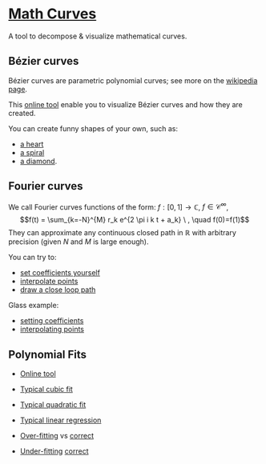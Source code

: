 # [Math Curves](https://pauldubois98.github.io/MathCurves/)

A tool to decompose &amp; visualize mathematical curves.

## Bézier curves

Bézier curves are parametric polynomial curves; see more on the [wikipedia page](https://en.wikipedia.org/wiki/B%C3%A9zier_curve).

This [online tool](https://pauldubois98.github.io/MathCurves/BezierCurves) enable you to visualize Bézier curves and how they are created.

You can create funny shapes of your own, such as:

- [a heart](https://pauldubois98.github.io/MathCurves/BezierCurves/index.html?n=10&t=1&animation=on&xs=[286,56,198,310,88,485,262,416,527,288]&ys=[374,214,68,101,378,380,98,71,199,374])
- [a spiral](https://pauldubois98.github.io/MathCurves/BezierCurves/index.html?n=13&t=0.3780000000000002&animation=on&xs=[314,312,245,222,364,440,385,207,100,221,417,518,484]&ys=[197,237,243,140,95,183,332,356,206,39,42,187,386])
- [a diamond](https://pauldubois98.github.io/MathCurves/BezierCurves/index.html?n=10&t=0.2050000000000001&animation=on&xs=[331,86,329,80,524,84,526,332,534,338]&ys=[61,334,58,334,334,339,339,61,338,60]).

## Fourier curves

We call Fourier curves functions of the form:
$f: [0,1] \to \mathbb{C}$, $f \in \mathcal{C}^{\infty}$, $$f(t) = \sum_{k=-N}^{M} r_k e^{2 \pi i k t + a_k} \ , \quad f(0)=f(1)$$
They can approximate any continuous closed path in $\mathbb{R}$ with arbitrary precision (given $N$ and $M$ is large enough).

You can try to:

- [set coefficients yourself](https://pauldubois98.github.io/MathCurves/FourierCurves)
- [interpolate points](https://pauldubois98.github.io/MathCurves/FourierCurves/interpolation)
- [draw a close loop path](https://pauldubois98.github.io/MathCurves/FourierCurves/drawing)

Glass example:

- [setting coefficients](https://pauldubois98.github.io/MathCurves/FourierCurves/index.html?COEFFS=[{k:0,r:420,a:45},{k:-7,r:12,a:137},{k:-6,r:9,a:-24},{k:-5,r:5,a:175},{k:-4,r:5,a:14},{k:-3,r:28,a:-147},{k:-2,r:23,a:-128},{k:-1,r:163,a:-109},{k:1,r:60,a:-71},{k:2,r:32,a:128},{k:3,r:31,a:147},{k:4,r:21,a:-14},{k:5,r:10,a:-175},{k:6,r:4,a:24},{k:7,r:9,a:-137},]&min=7&max=7)
- [interpolating points](https://pauldubois98.github.io/MathCurves/FourierCurves/interpolation.html?min=7&max=7&POINTS=[{x:210,y:100},{x:267.5,y:100},{x:325,y:100},{x:382.5,y:100},{x:440,y:100},{x:455,y:125},{x:470,y:150},{x:485,y:175},{x:500,y:200},{x:462.5,y:225},{x:425,y:250},{x:387.5,y:275},{x:350,y:300},{x:350,y:350},{x:350,y:400},{x:350,y:450},{x:350,y:500},{x:375,y:507.5},{x:400,y:515},{x:425,y:522.5},{x:450,y:530},{x:325,y:530},{x:200,y:530},{x:225,y:522.5},{x:250,y:515},{x:275,y:507.5},{x:300,y:500},{x:300,y:450},{x:300,y:400},{x:300,y:350},{x:300,y:300},{x:262.5,y:275},{x:225,y:250},{x:187.5,y:225},{x:150,y:200},{x:165,y:175},{x:180,y:150},{x:195,y:125},])

## Polynomial Fits

- [Online tool](https://pauldubois98.github.io/MathCurves/PolynomialCurves/)
- [Typical cubic fit](https://pauldubois98.github.io/MathCurves/PolynomialCurves/?xs=-0.75%2C0.75%2C-0.35%2C0.35&ys=-0.75%2C0.75%2C0.5%2C-0.5&degree=3&lr=0.1&optim=adam)
- [Typical quadratic fit](https://pauldubois98.github.io/MathCurves/PolynomialCurves/?xs=-0.833%2C-0.817%2C-0.803%2C-0.783%2C-0.767%2C-0.75%2C-0.73%2C-0.713%2C-0.697%2C-0.67%2C-0.653%2C-0.627%2C-0.603%2C-0.587%2C-0.56%2C-0.533%2C-0.513%2C-0.49%2C-0.453%2C-0.433%2C-0.403%2C-0.373%2C-0.343%2C-0.3%2C-0.263%2C-0.217%2C-0.17%2C-0.12%2C-0.067%2C-0.017%2C0.033%2C0.077%2C0.123%2C0.163%2C0.2%2C0.237%2C0.273%2C0.3%2C0.327%2C0.353%2C0.38%2C0.407%2C0.43%2C0.453%2C0.477%2C0.497%2C0.517%2C0.537%2C0.557%2C0.577%2C0.593%2C0.61%2C0.633%2C0.65%2C0.663%2C0.677%2C0.693%2C0.717%2C0.727&ys=0.677%2C0.623%2C0.573%2C0.527%2C0.477%2C0.427%2C0.38%2C0.33%2C0.273%2C0.23%2C0.18%2C0.133%2C0.083%2C0.03%2C-0.013%2C-0.057%2C-0.107%2C-0.153%2C-0.19%2C-0.237%2C-0.277%2C-0.317%2C-0.36%2C-0.39%2C-0.43%2C-0.463%2C-0.483%2C-0.503%2C-0.517%2C-0.51%2C-0.493%2C-0.467%2C-0.447%2C-0.413%2C-0.37%2C-0.33%2C-0.29%2C-0.247%2C-0.203%2C-0.16%2C-0.117%2C-0.073%2C-0.027%2C0.02%2C0.07%2C0.117%2C0.163%2C0.21%2C0.257%2C0.303%2C0.353%2C0.403%2C0.453%2C0.503%2C0.553%2C0.603%2C0.653%2C0.7%2C0.75&degree=2&lr=0.5&optim=sgd)
- [Typical linear regression](https://pauldubois98.github.io/MathCurves/PolynomialCurves/?xs=-0.757%2C0.637%2C0.323%2C-0.417%2C0.067%2C0.18%2C-0.36%2C-0.057%2C0.347%2C0.637%2C-0.61%2C-0.6%2C-0.153%2C-0.243%2C0.49%2C0.497&ys=-0.713%2C0.86%2C0.6%2C-0.493%2C0.273%2C0.03%2C-0.187%2C-0.157%2C0.327%2C0.63%2C-0.76%2C-0.42%2C0.07%2C-0.283%2C0.743%2C0.457&degree=1&lr=0.01&optim=rmsprop)

- [Over-fitting](https://pauldubois98.github.io/MathCurves/PolynomialCurves/?xs=-0.44%2C0.187%2C0.26%2C-0.66%2C-0.55%2C-0.05%2C0.557&ys=-0.457%2C0.277%2C0.203%2C-0.613%2C-0.373%2C-0.14%2C0.663&degree=6&lr=0.1&optim=adam&coefs=-0.004%2C2.534%2C-3.064%2C-18.552%2C7.622%2C43.132%2C12.212) vs [correct](https://pauldubois98.github.io/MathCurves/PolynomialCurves/?xs=-0.44%2C0.187%2C0.26%2C-0.66%2C-0.55%2C-0.05%2C0.557&ys=-0.457%2C0.277%2C0.203%2C-0.613%2C-0.373%2C-0.14%2C0.663&degree=1&lr=0.1&optim=adam&coefs=0.034%2C0.977)
- [Under-fitting](https://pauldubois98.github.io/MathCurves/PolynomialCurves/?xs=-0.737%2C0.53%2C0.227%2C-0.647%2C0.77%2C0.713%2C-0.01%2C-0.527%2C0.41%2C-0.203%2C-0.403&ys=-0.833%2C-0.063%2C-0.207%2C-0.243%2C0.883%2C0.44%2C-0.01%2C0.053%2C-0.23%2C0.223%2C0.253&degree=1&lr=0.1&optim=adam&coefs=0.018%2C0.455) [correct](https://pauldubois98.github.io/MathCurves/PolynomialCurves/?xs=-0.737%2C0.53%2C0.227%2C-0.647%2C0.77%2C0.713%2C-0.01%2C-0.527%2C0.41%2C-0.203%2C-0.403&ys=-0.833%2C-0.063%2C-0.207%2C-0.243%2C0.883%2C0.44%2C-0.01%2C0.053%2C-0.23%2C0.223%2C0.253&degree=3&lr=0.1&optim=adam&coefs=0.021%2C-1.298%2C-0.154%2C4.161)
